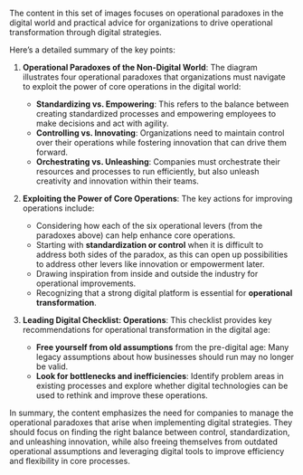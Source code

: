 The content in this set of images focuses on operational paradoxes in the digital world and practical advice for organizations to drive operational transformation through digital strategies.

Here’s a detailed summary of the key points:

1. **Operational Paradoxes of the Non-Digital World**:
   The diagram illustrates four operational paradoxes that organizations must navigate to exploit the power of core operations in the digital world:
   - **Standardizing vs. Empowering**: This refers to the balance between creating standardized processes and empowering employees to make decisions and act with agility.
   - **Controlling vs. Innovating**: Organizations need to maintain control over their operations while fostering innovation that can drive them forward.
   - **Orchestrating vs. Unleashing**: Companies must orchestrate their resources and processes to run efficiently, but also unleash creativity and innovation within their teams.

2. **Exploiting the Power of Core Operations**:
   The key actions for improving operations include:
   - Considering how each of the six operational levers (from the paradoxes above) can help enhance core operations.
   - Starting with **standardization or control** when it is difficult to address both sides of the paradox, as this can open up possibilities to address other levers like innovation or empowerment later.
   - Drawing inspiration from inside and outside the industry for operational improvements.
   - Recognizing that a strong digital platform is essential for **operational transformation**.

3. **Leading Digital Checklist: Operations**:
   This checklist provides key recommendations for operational transformation in the digital age:
   - **Free yourself from old assumptions** from the pre-digital age: Many legacy assumptions about how businesses should run may no longer be valid.
   - **Look for bottlenecks and inefficiencies**: Identify problem areas in existing processes and explore whether digital technologies can be used to rethink and improve these operations.

In summary, the content emphasizes the need for companies to manage the operational paradoxes that arise when implementing digital strategies. They should focus on finding the right balance between control, standardization, and unleashing innovation, while also freeing themselves from outdated operational assumptions and leveraging digital tools to improve efficiency and flexibility in core processes.
